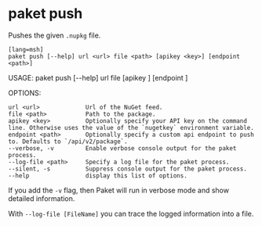 # paket push

Pushes the given `.nupkg` file.

    [lang=msh]
    paket push [--help] url <url> file <path> [apikey <key>] [endpoint <path>]

USAGE: paket push [--help] url <url> file <path> [apikey <key>] [endpoint <path>]

OPTIONS:

    url <url>             Url of the NuGet feed.
    file <path>           Path to the package.
    apikey <key>          Optionally specify your API key on the command line. Otherwise uses the value of the `nugetkey` environment variable.
    endpoint <path>       Optionally specify a custom api endpoint to push to. Defaults to `/api/v2/package`.
    --verbose, -v         Enable verbose console output for the paket process.
    --log-file <path>     Specify a log file for the paket process.
    --silent, -s          Suppress console output for the paket process.
    --help                display this list of options.
If you add the `-v` flag, then Paket will run in verbose mode and show detailed information.

With `--log-file [FileName]` you can trace the logged information into a file.

